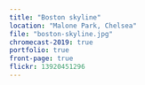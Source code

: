 ```yaml
---
title: "Boston skyline"
location: "Malone Park, Chelsea"
file: "boston-skyline.jpg"
chromecast-2019: true
portfolio: true
front-page: true
flickr: 13920451296
---
```

